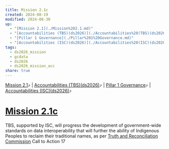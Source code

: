 ```yaml
---
title: Mission 2.1c
created: 2024-08-19
modified: 2024-08-30
up:
  - "[Mission 2.1](./Mission%202.1.md)"
  - "[Accountabilities (TBS)(ds2026)](./Accountabilities%20(TBS)(ds2026).md)"
  - "[Pillar 1 Governance](./Pillar%201%20Governance.md)"
  - "[Accountabilities (ISC)(ds2026)](./Accountabilities%20(ISC)(ds2026).md)"
tags:
  - ds2026_mission
  - gcdata
  - ds2026
  - ds2026_mission_acc
share: true
---
```

[Mission 2.1](./Mission%202.1.md)⤴️ | [Accountabilities (TBS)(ds2026)](./Accountabilities%20(TBS)(ds2026).md)⤴️ | [Pillar 1 Governance](./Pillar%201%20Governance.md)⤴️ | [Accountabilities (ISC)(ds2026)](./Accountabilities%20(ISC)(ds2026).md)⤴️
# [Mission 2.1c](Mission%202.1c.md)
TBS, supported by ISC, will progress the development of government-wide standards on data interoperability that will further the ability of Indigenous Peoples to reclaim their traditional names, as per [Truth and Reconciliation Commission](Truth%20and%20Reconciliation%20Commission.md) Call to Action 17
